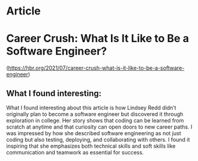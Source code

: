 # Article
# Career Crush: What Is It Like to Be a Software Engineer?
(https://hbr.org/2021/07/career-crush-what-is-it-like-to-be-a-software-engineer)

## What I found interesting:
What I found interesting about this article is how Lindsey Redd didn’t originally plan to become a software engineer but discovered it through exploration in college. Her story shows that coding can be learned from scratch at anytime and that curiosity can open doors to new career paths. I was impressed by how she described software engineering as not just coding but also testing, deploying, and collaborating with others. I found it inspiring that she emphasizes both technical skills and soft skills like communication and teamwork as essential for success.

